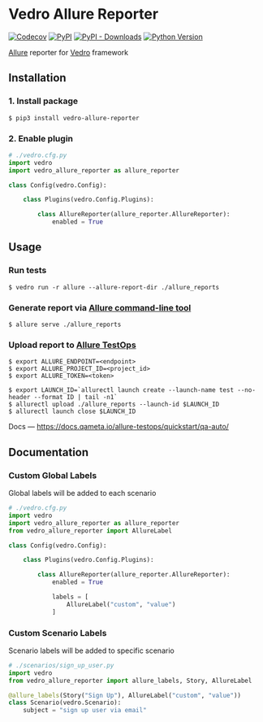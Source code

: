 # Vedro Allure Reporter

[![Codecov](https://img.shields.io/codecov/c/github/vedro-universe/vedro-allure-reporter/master.svg?style=flat-square)](https://codecov.io/gh/vedro-universe/vedro-allure-reporter)
[![PyPI](https://img.shields.io/pypi/v/vedro-allure-reporter.svg?style=flat-square)](https://pypi.python.org/pypi/vedro-allure-reporter/)
[![PyPI - Downloads](https://img.shields.io/pypi/dm/vedro-allure-reporter?style=flat-square)](https://pypi.python.org/pypi/vedro-allure-reporter/)
[![Python Version](https://img.shields.io/pypi/pyversions/vedro-allure-reporter.svg?style=flat-square)](https://pypi.python.org/pypi/vedro-allure-reporter/)

[Allure](https://docs.qameta.io/allure/) reporter for [Vedro](https://vedro.io/) framework

## Installation

### 1. Install package

```shell
$ pip3 install vedro-allure-reporter
```

### 2. Enable plugin

```python
# ./vedro.cfg.py
import vedro
import vedro_allure_reporter as allure_reporter

class Config(vedro.Config):

    class Plugins(vedro.Config.Plugins):

        class AllureReporter(allure_reporter.AllureReporter):
            enabled = True
```

## Usage

### Run tests

```shell
$ vedro run -r allure --allure-report-dir ./allure_reports
```

### Generate report via [Allure command-line tool](https://docs.qameta.io/allure/#_installing_a_commandline)

```shell
$ allure serve ./allure_reports
```

### Upload report to [Allure TestOps](https://docs.qameta.io/allure-testops/)

```shell
$ export ALLURE_ENDPOINT=<endpoint>
$ export ALLURE_PROJECT_ID=<project_id>
$ export ALLURE_TOKEN=<token>

$ export LAUNCH_ID=`allurectl launch create --launch-name test --no-header --format ID | tail -n1`
$ allurectl upload ./allure_reports --launch-id $LAUNCH_ID
$ allurectl launch close $LAUNCH_ID
```

Docs — https://docs.qameta.io/allure-testops/quickstart/qa-auto/

## Documentation

### Custom Global Labels

Global labels will be added to each scenario

```python
# ./vedro.cfg.py
import vedro
import vedro_allure_reporter as allure_reporter
from vedro_allure_reporter import AllureLabel

class Config(vedro.Config):

    class Plugins(vedro.Config.Plugins):

        class AllureReporter(allure_reporter.AllureReporter):
            enabled = True

            labels = [
                AllureLabel("custom", "value")
            ]
```

### Custom Scenario Labels

Scenario labels will be added to specific scenario

```python
# ./scenarios/sign_up_user.py
import vedro
from vedro_allure_reporter import allure_labels, Story, AllureLabel

@allure_labels(Story("Sign Up"), AllureLabel("custom", "value"))
class Scenario(vedro.Scenario):
    subject = "sign up user via email"

```
